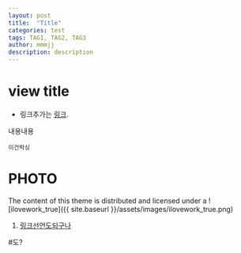 ```yaml
---
layout: post
title:  "Title"
categories: test
tags: TAG1, TAG2, TAG3
author: mmmjj
description: description
---
```


view title
============

* 링크추가는 [링크](https://mmmjj.github.com).

내용내용

	이건박싱

PHOTO
=======
The content of this theme is distributed and licensed under a
![ilovework_true]({{ site.baseurl }}/assets/images/ilovework_true.png)

1. [링크선언도되구나][LINKED]

#도?

[LINKED]: GOOGLE.COM/
